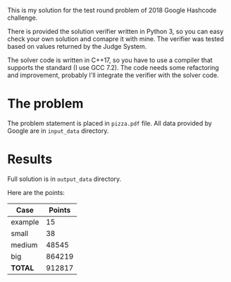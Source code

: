 This is my solution for the test round problem of 2018 Google Hashcode challenge.

There is provided the solution verifier written in Python 3, so you can easy check
your own solution and comapre it with mine. The verifier was tested based on values
returned by the Judge System.

The solver code is written in C++17, so you have to use a compiler that supports
the standard (I use GCC 7.2). The code needs some refactoring and improvement,
probably I'll integrate the verifier with the solver code.
# The problem
The problem statement is placed in `pizza.pdf` file. All data provided by Google are in
`input_data` directory.
# Results
Full solution is in `output_data` directory.

Here are the points:

| Case      | Points |
|-----------|--------|
| example   | 15     |
| small     | 38     |
| medium    | 48545  |
| big       | 864219 |
| **TOTAL** | 912817 |